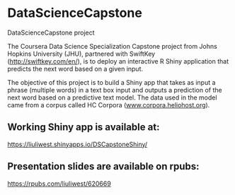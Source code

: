 # DataScienceCapstone
DataScienceCapstone project

The Coursera Data Science Specialization Capstone project from Johns Hopkins University (JHU), partnered with SwiftKey (http://swiftkey.com/en/), is to deploy an interactive R Shiny application that predicts the next word based on a given input.

The objective of this project is to build a Shiny app that takes as input a phrase (multiple words) in a text box input and outputs a prediction of the next word based on a predictive text model. The data used in the model came from a corpus called HC Corpora (www.corpora.heliohost.org). 

## Working Shiny app is available at:
https://liuliwest.shinyapps.io/DSCapstoneShiny/

## Presentation slides are available on rpubs:
https://rpubs.com/liuliwest/620669
